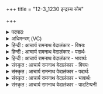 +++
title = "12-3_1230 इन्द्रस्य सोम"

+++
<details><summary>पदपाठः</summary>

इ꣡न्द्र꣢꣯स्य। सो꣣म। प꣡वमा꣢꣯नः। ऊ꣣र्मि꣡णा꣢। त꣣विष्य꣡मा꣢णः। ज꣣ठ꣡रे꣢षु। आ। वि꣣श। प्र꣢। नः꣣। पिन्व। विद्यु꣢त्। वि꣣। द्यु꣢त्। अ꣣भ्रा꣢। इ꣣व। रो꣡द꣢꣯सी꣣इ꣡ति꣢। धि꣣या꣢। नः꣣। वा꣡जा꣢꣯न्। उ꣡प꣢꣯। मा꣣हि। श꣡श्व꣢꣯तः। १२३०।
</details>

<details><summary>अधिमन्त्रम् (VC)</summary>

- पवमानः सोमः
- कविर्भार्गवः
- जगती
- निषादः
</details>

<details><summary>हिन्दी : आचार्य रामनाथ वेदालंकार - विषयः</summary>

अब परमेश्वर से प्रार्थना करते हैं।
</details>

<details><summary>हिन्दी : आचार्य रामनाथ वेदालंकार - पदार्थः</summary>

पदार्थान्वयभाषाः -  हे (सोम) रस के भण्डार परमात्मन् ! (ऊर्मिणा) आनन्द-तरङ्ग के साथ (पवमानः) प्रवाहित होते हुए, (तविष्यमाणः) वृद्धि करना चाहते हुए,आप (इन्द्रस्य) जीवात्मा के (जठरेषु) अन्दर (आविश) प्रवेश करो। आप (नः) हमारे लिए (रोदसी) द्यावापृथिवी के तुल्य वाणी और बुद्धि को (प्रपिन्व) दुहो,अर्थात् उनसे होनेवाले लाभ प्राप्त कराओ (विद्युत् अभ्रा इव) बिजली जैसे बादलों को दुहती है। (धिया) बुद्धि और कर्म से (नः) हमारे लिए (शश्वतः) बहुत से (वाजान्) बल,विज्ञान,ऐश्वर्य आदि का (उपमाहि) उपहार दो ॥३॥
</details>

<details><summary>हिन्दी : आचार्य रामनाथ वेदालंकार - भावार्थः</summary>

भावार्थभाषाः -  उपासनारूप कर्तव्यपालन से प्रसन्न हुआ परमेश्वर जीवात्मा को आनन्द की तरङ्गों में स्नान कराकर कृतार्थ करता है और सब प्रकार की सम्पदा उपहार में देता है ॥३॥
</details>

<details><summary>संस्कृत : आचार्य रामनाथ वेदालंकार - विषयः</summary>

अथ परमेश्वरः प्रार्थ्यते।
</details>

<details><summary>संस्कृत : आचार्य रामनाथ वेदालंकार - पदार्थः</summary>

पदार्थान्वयभाषाः -  हे (सोम) रसागार परमात्मन् ! (ऊर्मिणा) आनन्दतरङ्गेण (पवमानः) प्रवहन् (तविष्यमाणः२) वर्द्धयिष्यमाणः त्वम् (इन्द्रस्य) जीवात्मनः (जठरेषु) अभ्यन्तरम् (आविश) प्रविश। त्वम् (नः) अस्मभ्यम् (रोदसी) द्यावापृथिव्यौ इव वाग्बुद्धी (प्र पिन्व) प्रधुक्ष्व,तयोर्लाभान् प्रापयेत्यर्थः। कथमिव? (विद्युत् अभ्रा इव) तडित् अभ्राणि यथा दोग्धि तद्वत्। (धिया) बुद्ध्या कर्मणा च (नः) अस्मभ्यम् (शश्वतः) बहून्।[शश्वदिति बहुनामधेयम्। निघं० ३।१।] (वाजान्) बलविज्ञानैश्वर्यादीन् (उपमाहि) उपहर।[माङ् माने शब्दे च,अदादिः]॥३॥
</details>

<details><summary>संस्कृत : आचार्य रामनाथ वेदालंकार - भावार्थः</summary>

भावार्थभाषाः -  उपासनारूपेण कर्तव्यपालनेन प्रीतः परमेश्वरो जीवात्मानमानन्दतरङ्गेषु स्नपयित्वा कृतार्थं करोति सर्वविधां च सम्पदमुपहरति ॥३॥
</details>

<details><summary>संस्कृत : आचार्य रामनाथ वेदालंकार - पादटिप्पनी</summary>

टिप्पणी:   १. ऋ० ९।७६।३, ‘नः’ इत्यत्र ‘णः॑’। ‘धि॒या न वाजाँ॒ उप॑ मासि॒ शश्व॑तः’ इति च तुरीयः पादः। २. तविष्यमाणः वर्द्धिष्यमाणः—इति सा०। स्तूयमानः—इति वि०।
</details>
